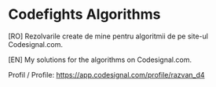 # Codefights Algorithms

[RO] Rezolvarile create de mine pentru algoritmii de pe site-ul Codesignal.com.

[EN] My solutions for the algorithms on Codesignal.com.

Profil / Profile: https://app.codesignal.com/profile/razvan_d4
